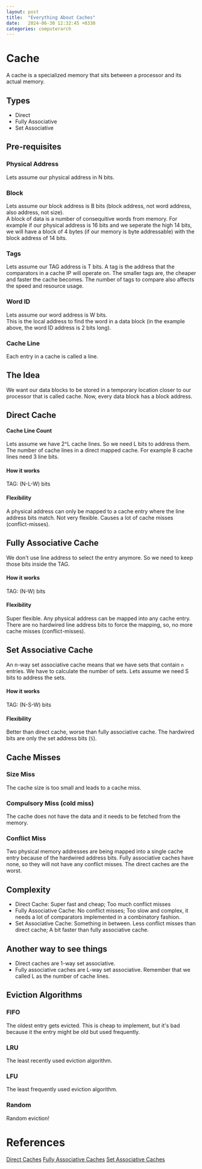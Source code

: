 ```yaml
---
layout: post
title:  "Everything About Caches"
date:   2024-06-30 12:32:45 +0330
categories: computerarch
---
```

# Cache
A cache is a specialized memory that sits between a processor and its actual memory.

## Types
- Direct
- Fully Associative
- Set Associative

## Pre-requisites
### Physical Address
Lets assume our physical address in N bits.

### Block
Lets assume our block address is B bits (block address, not word address, also address, not size).  
A block of data is a number of consequitive words from memory. For example if our physical address is 16 bits and we seperate the high 14 bits, we will have a block of 4 bytes (if our memory is byte addressable) with the block address of 14 bits.

### Tags
Lets assume our TAG address is T bits.
A tag is the address that the comparators in a cache IP will operate on. The smaller tags are, the cheaper and faster the cache becomes. The number of tags to compare also affects the speed and resource usage.

### Word ID
Lets assume our word address is W bits.  
This is the local address to find the word in a data block (in the example above, the word ID address is 2 bits long).

### Cache Line
Each entry in a cache is called a line.


## The Idea
We want our data blocks to be stored in a temporary location closer to our processor that is called cache.
Now, every data block has a block address.




## Direct Cache
#### Cache Line Count
Lets assume we have 2^L cache lines. So we need L bits to address them. 
The number of cache lines in a direct mapped cache. For example 8 cache lines need 3 line bits. 
#### How it works
TAG: (N-L-W) bits

#### Flexibility
A physical address can only be mapped to a cache entry where the line address bits match. Not very flexible. Causes a lot of cache misses (conflict-misses).





## Fully Associative Cache
We don't use line address to select the entry anymore. So we need to keep those bits inside the TAG.
#### How it works
TAG: (N-W) bits

#### Flexibility
Super flexible. Any physical address can be mapped into any cache entry. There are no hardwired line address bits to force the mapping, so, no more cache misses (conflict-misses).




## Set Associative Cache
An n-way set associative cache means that we have sets that contain `n` entries. We have to calculate the number of sets. Lets assume we need S bits to address the sets.

#### How it works
TAG: (N-S-W) bits

#### Flexibility
Better than direct cache, worse than fully associative cache. The hardwired bits are only the set address bits (`S`).


## Cache Misses
### Size Miss
The cache size is too small and leads to a cache miss.
### Compulsory Miss (cold miss)
The cache does not have the data and it needs to be fetched from the memory.
### Conflict Miss
Two physical memory addresses are being mapped into a single cache entry because of the hardwired address bits. Fully associative caches have none, so they will not have any conflict misses. The direct caches are the worst.

## Complexity
- Direct Cache: Super fast and cheap; Too much conflict misses
- Fully Associative Cache: No conflict misses; Too slow and complex, it needs a lot of comparators implemented in a combinatory fashion.
- Set Associative Cache: Something in between. Less conflict misses than direct cache; A bit faster than fully associative cache.

## Another way to see things
- Direct caches are 1-way set associative.
- Fully associative caches are L-way set associative. Remember that we called L as the number of cache lines.

## Eviction Algorithms
### FIFO
The oldest entry gets evicted. This is cheap to implement, but it's bad because it the entry might be old but used frequently.
### LRU
The least recently used eviction algorithm.
### LFU
The least frequently used eviction algorithm.
### Random
Random eviction!


# References
[Direct Caches](https://www.youtube.com/watch?v=zocwH0g-qQM)
[Fully Associative Caches](https://www.youtube.com/watch?v=A0vR-ks3hsQ)
[Set Associative Caches](https://www.youtube.com/watch?v=gr5M9CULUZw)


